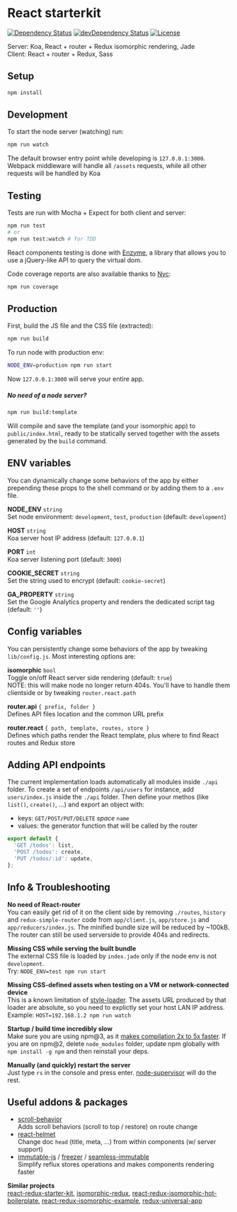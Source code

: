 # React starterkit


[![Dependency Status](https://david-dm.org/albertogasparin/react-starterkit.svg?style=flat-square)](https://david-dm.org/albertogasparin/react-starterkit)
[![devDependency Status](https://david-dm.org/albertogasparin/react-starterkit/dev-status.svg?style=flat-square)](https://david-dm.org/albertogasparin/react-starterkit#info=devDependencies)
[![License](http://img.shields.io/:license-mit-blue.svg)](http://albertogasparin.mit-license.org)

Server: Koa, React + router + Redux isomorphic rendering, Jade  
Client: React + router + Redux, Sass



## Setup

``` sh
npm install
```



## Development

To start the node server (watching) run:
``` sh
npm run watch
```
The default browser entry point while developing is `127.0.0.1:3000`. 
Webpack middleware will handle all `/assets` requests, while all other requests will be handled by Koa



## Testing

Tests are run with Mocha + Expect for both client and server:
``` sh
npm run test 
# or
npm run test:watch # for TDD
```
React components testing is done with [Enzyme](https://github.com/airbnb/enzyme/), a library that allows you to use a jQuery-like API to query the virtual dom.

Code coverage reports are also available thanks to [Nyc](https://github.com/bcoe/nyc):
``` sh
npm run coverage
```


## Production

First, build the JS file and the CSS file (extracted):
``` sh
npm run build
```

To run node with production env:
``` sh
NODE_ENV=production npm run start
```
Now `127.0.0.1:3000` will serve your entire app.

##### No need of a node server?

``` sh
npm run build:template
```
Will compile and save the template (and your isomorphic app) to `public/index.html`, ready to be statically served together with the assets generated by the `build` command. 



## ENV variables

You can dynamically change some behaviors of the app by either prepending these props to the shell command or by adding them to a `.env` file.

**NODE_ENV** `string`  
Set node environment: `development`, `test`, `production` (default: `development`)

**HOST** `string`  
Koa server host IP address (default: `127.0.0.1`)

**PORT** `int`  
Koa server listening port (default: `3000`)

**COOKIE_SECRET** `string`  
Set the string used to encrypt (default: `cookie-secret`)

**GA_PROPERTY** `string`  
Set the Google Analytics property and renders the dedicated script tag (default: `''`)



## Config variables

You can persistently change some behaviors of the app by tweaking `lib/config.js`. Most interesting options are:

**isomorphic** `bool`  
Toggle on/off React server side rendering (default: `true`)  
NOTE: this will make node no longer return 404s. You'll have to handle them clientside or by tweaking `router.react.path` 

**router.api** `{ prefix, folder }`  
Defines API files location and the common URL prefix 

**router.react** `{ path, template, routes, store }`  
Defines which paths render the React template, plus where to find React routes and Redux store



## Adding API endpoints

The current implementation loads automatically all modules inside `./api` folder. 
To create a set of endpoints `/api/users` for instance, add `users/index.js` inside the `./api` folder. Then define your methos (like `list()`, `create()`, ...) and export an object with:  
  - keys: `GET/POST/PUT/DELETE` *space* `name`
  - values: the generator function that will be called by the router

``` js
export default {
  'GET /todos': list,
  'POST /todos': create,
  'PUT /todos/:id': update,
};
```



## Info & Troubleshooting

**No need of React-router**  
You can easily get rid of it on the client side by removing `./routes`, `history` and `redux-simple-router` code from `app/client.js`, `app/store.js` and `app/reducers/index.js`. The minified bundle size will be reduced by ~100kB. The router can still be used serverside to provide 404s and redirects.

**Missing CSS while serving the built bundle**  
The external CSS file is loaded by `index.jade` only if the node env is not `development`.  
Try: `NODE_ENV=test npm run start`

**Missing CSS-defined assets when testing on a VM or network-connected device**  
This is a known limitation of [style-loader](https://github.com/webpack/style-loader/issues/55). The assets URL produced by that loader are absolute, so you need to explictly set your host LAN IP address.  
Example: `HOST=192.168.1.2 npm run watch`

**Startup / build time incredibly slow**  
Make sure you are using npm@3, as it [makes compilation 2x to 5x faster](https://phabricator.babeljs.io/T3067). If you are on npm@2, delete `node_modules` folder, update npm globally with `npm install -g npm` and then reinstall your deps.

**Manually (and quickly) restart the server**  
Just type `rs` in the console and press enter. [node-supervisor](https://github.com/petruisfan/node-supervisor) will do the rest.



## Useful addons & packages

- [scroll-behavior](https://github.com/rackt/scroll-behavior)  
  Adds scroll behaviors (scroll to top / restore) on route change
- [react-helmet](https://github.com/nfl/react-helmet)  
  Change doc `head` (title, meta, ...) from within components (w/ server support)
- [immutable-js](https://github.com/facebook/immutable-js) / [freezer](https://github.com/arqex/freezer) / [seamless-immutable](https://github.com/rtfeldman/seamless-immutable)  
  Simplify reflux stores operations and makes components rendering faster



**Similar projects**  
[react-redux-starter-kit](https://github.com/davezuko/react-redux-starter-kit), 
[isomorphic-redux](https://github.com/bananaoomarang/isomorphic-redux), 
[react-redux-isomorphic-hot-boilerplate](https://github.com/inxilpro/react-redux-isomorphic-hot-boilerplate), 
[react-redux-isomorphic-example](https://github.com/coodoo/react-redux-isomorphic-example), 
[redux-universal-app](https://github.com/eriknyk/redux-universal-app)

